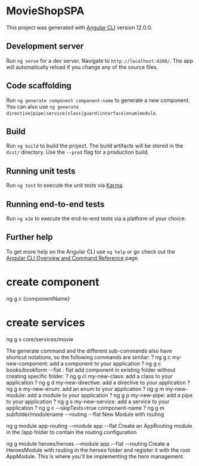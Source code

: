 # MovieShopSPA

This project was generated with [Angular CLI](https://github.com/angular/angular-cli) version 12.0.0.

## Development server

Run `ng serve` for a dev server. Navigate to `http://localhost:4200/`. The app will automatically reload if you change any of the source files.

## Code scaffolding

Run `ng generate component component-name` to generate a new component. You can also use `ng generate directive|pipe|service|class|guard|interface|enum|module`.

## Build

Run `ng build` to build the project. The build artifacts will be stored in the `dist/` directory. Use the `--prod` flag for a production build.

## Running unit tests

Run `ng test` to execute the unit tests via [Karma](https://karma-runner.github.io).

## Running end-to-end tests

Run `ng e2e` to execute the end-to-end tests via a platform of your choice.

## Further help

To get more help on the Angular CLI use `ng help` or go check out the [Angular CLI Overview and Command Reference](https://angular.io/cli) page.


# create component
ng g c {componentName}

# create services
ng g s core/services/movie

The generate command and the different sub-commands also have shortcut notations, so the following commands are similar:
   ? ng g c my-new-component: add a component to your application
   ? ng g c books/bookform --flat : flat add component in existing folder without creating specific folder.
   ? ng g cl my-new-class: add a class to your application
   ? ng g d my-new-directive: add a directive to your application
   ? ng g e my-new-enum: add an enum to your application
   ? ng g m my-new-module: add a module to your application
   ? ng g p my-new-pipe: add a pipe to your application
   ? ng g s my-new-service: add a service to your application
   ? ng g c --skipTests=true component-name
   ? ng g m subfolder/modulename --routing --flat  New Module with routing 
   

ng g module app-routing --module app --flat   Create an AppRouting module in the /app folder to contain the routing configuration

ng g module heroes/heroes --module app --flat --routing Create a HeroesModule with routing in the heroes folder and register it with the root AppModule. This is where you'll be implementing the hero management.
